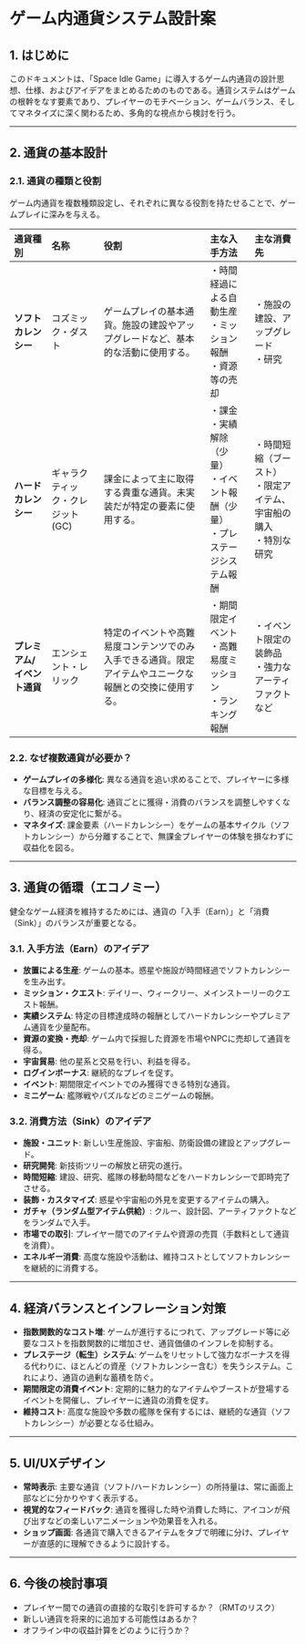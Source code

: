 # ゲーム内通貨システム設計案

## 1. はじめに
このドキュメントは、「Space Idle Game」に導入するゲーム内通貨の設計思想、仕様、およびアイデアをまとめるためのものである。通貨システムはゲームの根幹をなす要素であり、プレイヤーのモチベーション、ゲームバランス、そしてマネタイズに深く関わるため、多角的な視点から検討を行う。

---

## 2. 通貨の基本設計

### 2.1. 通貨の種類と役割

ゲーム内通貨を複数種類設定し、それぞれに異なる役割を持たせることで、ゲームプレイに深みを与える。

| 通貨種別 | 名称 | 役割 | 主な入手方法 | 主な消費先 |
| :--- | :--- | :--- | :--- | :--- |
| **ソフトカレンシー** | コズミック・ダスト | ゲームプレイの基本通貨。施設の建設やアップグレードなど、基本的な活動に使用する。 | ・時間経過による自動生産<br>・ミッション報酬<br>・資源等の売却 | ・施設の建設、アップグレード<br>・研究 |
| **ハードカレンシー** | ギャラクティック・クレジット (GC) | 課金によって主に取得する貴重な通貨。未実装だが特定の要素に使用する。 | ・課金<br>・実績解除（少量）<br>・イベント報酬（少量）<br>・プレステージシステム報酬 | ・時間短縮（ブースト）<br>・限定アイテム、宇宙船の購入<br>・特別な研究 |
| **プレミアム/イベント通貨** | エンシェント・レリック | 特定のイベントや高難易度コンテンツでのみ入手できる通貨。限定アイテムやユニークな報酬との交換に使用する。 | ・期間限定イベント<br>・高難易度ミッション<br>・ランキング報酬 | ・イベント限定の装飾品<br>・強力なアーティファクト<br>など |

### 2.2. なぜ複数通貨が必要か？
- **ゲームプレイの多様化**: 異なる通貨を追い求めることで、プレイヤーに多様な目標を与える。
- **バランス調整の容易化**: 通貨ごとに獲得・消費のバランスを調整しやすくなり、経済の安定化に繋がる。
- **マネタイズ**: 課金要素（ハードカレンシー）をゲームの基本サイクル（ソフトカレンシー）から分離することで、無課金プレイヤーの体験を損なわずに収益化を図る。

---

## 3. 通貨の循環（エコノミー）

健全なゲーム経済を維持するためには、通貨の「入手（Earn）」と「消費（Sink）」のバランスが重要となる。

### 3.1. 入手方法（Earn）のアイデア

- **放置による生産**: ゲームの基本。惑星や施設が時間経過でソフトカレンシーを生み出す。
- **ミッション・クエスト**: デイリー、ウィークリー、メインストーリーのクエスト報酬。
- **実績システム**: 特定の目標達成時の報酬としてハードカレンシーやプレミアム通貨を少量配布。
- **資源の変換・売却**: ゲーム内で採掘した資源を市場やNPCに売却して通貨を得る。
- **宇宙貿易**: 他の星系と交易を行い、利益を得る。
- **ログインボーナス**: 継続的なプレイを促す。
- **イベント**: 期間限定イベントでのみ獲得できる特別な通貨。
- **ミニゲーム**: 艦隊戦やパズルなどのミニゲームの報酬。

### 3.2. 消費方法（Sink）のアイデア

- **施設・ユニット**: 新しい生産施設、宇宙船、防衛設備の建設とアップグレード。
- **研究開発**: 新技術ツリーの解放と研究の進行。
- **時間短縮**: 建設、研究、艦隊の移動時間などをハードカレンシーで即時完了させる。
- **装飾・カスタマイズ**: 惑星や宇宙船の外見を変更するアイテムの購入。
- **ガチャ（ランダム型アイテム供給）**: クルー、設計図、アーティファクトなどをランダムで入手。
- **市場での取引**: プレイヤー間でのアイテムや資源の売買（手数料として通貨を消費）。
- **エネルギー消費**: 高度な施設や活動は、維持コストとしてソフトカレンシーを継続的に消費する。

---

## 4. 経済バランスとインフレーション対策

- **指数関数的なコスト増**: ゲームが進行するにつれて、アップグレード等に必要なコストを指数関数的に増加させ、通貨価値のインフレを抑制する。
- **プレステージ（転生）システム**: ゲームをリセットして強力なボーナスを得る代わりに、ほとんどの資産（ソフトカレンシー含む）を失うシステム。これにより、通貨の過剰な蓄積を防ぐ。
- **期間限定の消費イベント**: 定期的に魅力的なアイテムやブーストが登場するイベントを開催し、プレイヤーに通貨の消費を促す。
- **維持コスト**: 高度な施設や多数の艦隊を保有するには、継続的な通貨（ソフトカレンシー）が必要となる仕組み。

---

## 5. UI/UXデザイン

- **常時表示**: 主要な通貨（ソフト/ハードカレンシー）の所持量は、常に画面上部などに分かりやすく表示する。
- **視覚的なフィードバック**: 通貨を獲得した時や消費した時に、アイコンが飛び出すなどの楽しいアニメーションや効果音を入れる。
- **ショップ画面**: 各通貨で購入できるアイテムをタブで明確に分け、プレイヤーが直感的に理解できるように設計する。

---

## 6. 今後の検討事項

- プレイヤー間での通貨の直接的な取引を許可するか？（RMTのリスク）
- 新しい通貨を将来的に追加する可能性はあるか？
- オフライン中の収益計算をどのように行うか？
